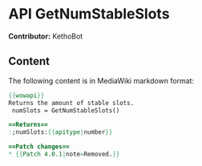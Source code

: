 # API GetNumStableSlots

**Contributor:** KethoBot

## Content

The following content is in MediaWiki markdown format:

```mediawiki
{{wowapi}}
Returns the amount of stable slots.
 numSlots = GetNumStableSlots()

==Returns==
:;numSlots:{{apitype|number}}

==Patch changes==
* {{Patch 4.0.1|note=Removed.}}
```